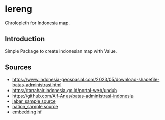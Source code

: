# lereng
Chrolopleth for Indonesia map.

## Introduction
Simple Package to create indonesian map with Value.

## Sources

* https://www.indonesia-geospasial.com/2023/05/download-shapefile-batas-administrasi.html
* https://tanahair.indonesia.go.id/portal-web/unduh
* https://github.com/Alf-Anas/batas-administrasi-indonesia
* [jabar_sample source](https://jabar.bps.go.id/id/statistics-table/2/OTE5IzI=/persentase-penduduk-miskin-jawa-barat--maret-2024.html)
* [nation_sample source](https://sultra.bps.go.id/en/statistics-table/1/NDc3OCMx/population-by-province-in-indonesia--thousand---2019--2023.html)
* [embedding hf](https://huggingface.co/blog/getting-started-with-embeddings)
